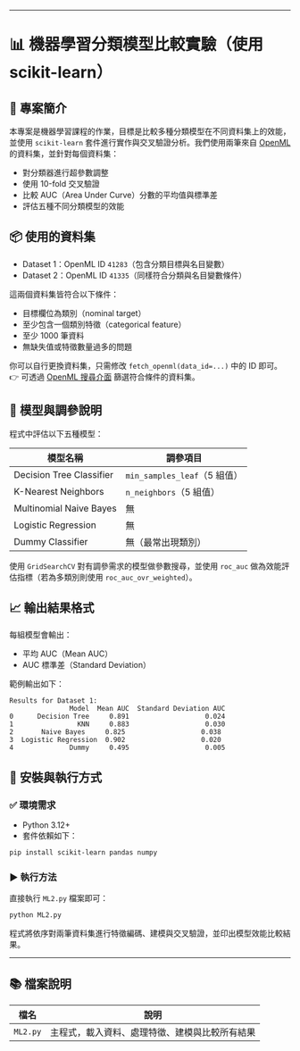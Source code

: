 
---

# 📊 機器學習分類模型比較實驗（使用 scikit-learn）

## 🧾 專案簡介

本專案是機器學習課程的作業，目標是比較多種分類模型在不同資料集上的效能，並使用 `scikit-learn` 套件進行實作與交叉驗證分析。我們使用兩筆來自 [OpenML](https://www.openml.org/) 的資料集，並針對每個資料集：

* 對分類器進行超參數調整
* 使用 10-fold 交叉驗證
* 比較 AUC（Area Under Curve）分數的平均值與標準差
* 評估五種不同分類模型的效能

## 📦 使用的資料集

* Dataset 1：OpenML ID `41283`（包含分類目標與名目變數）
* Dataset 2：OpenML ID `41335`（同樣符合分類與名目變數條件）

這兩個資料集皆符合以下條件：

* 目標欄位為類別（nominal target）
* 至少包含一個類別特徵（categorical feature）
* 至少 1000 筆資料
* 無缺失值或特徵數量過多的問題

你可以自行更換資料集，只需修改 `fetch_openml(data_id=...)` 中的 ID 即可。
👉 可透過 [OpenML 搜尋介面](https://www.openml.org/search?type=data) 篩選符合條件的資料集。

## 🧠 模型與調參說明

程式中評估以下五種模型：

| 模型名稱                     | 調參項目                     |
| ------------------------ | ------------------------ |
| Decision Tree Classifier | `min_samples_leaf`（5 組值） |
| K-Nearest Neighbors      | `n_neighbors`（5 組值）      |
| Multinomial Naive Bayes  | 無                        |
| Logistic Regression      | 無                        |
| Dummy Classifier         | 無（最常出現類別）                |

使用 `GridSearchCV` 對有調參需求的模型做參數搜尋，並使用 `roc_auc` 做為效能評估指標（若為多類別則使用 `roc_auc_ovr_weighted`）。

## 📈 輸出結果格式

每組模型會輸出：

* 平均 AUC（Mean AUC）
* AUC 標準差（Standard Deviation）

範例輸出如下：

```
Results for Dataset 1:
               Model  Mean AUC  Standard Deviation AUC
0      Decision Tree     0.891                   0.024
1                KNN     0.883                   0.030
2       Naive Bayes     0.825                   0.038
3  Logistic Regression  0.902                   0.020
4              Dummy     0.495                   0.005
```

## 🔧 安裝與執行方式

### ✅ 環境需求

* Python 3.12+
* 套件依賴如下：

```bash
pip install scikit-learn pandas numpy
```

### ▶️ 執行方法

直接執行 `ML2.py` 檔案即可：

```bash
python ML2.py
```

程式將依序對兩筆資料集進行特徵編碼、建模與交叉驗證，並印出模型效能比較結果。

---

## 📚 檔案說明

| 檔名       | 說明                      |
| -------- | ----------------------- |
| `ML2.py` | 主程式，載入資料、處理特徵、建模與比較所有結果 |

